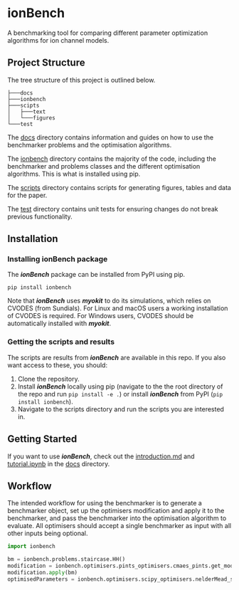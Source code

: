 # ionBench
A benchmarking tool for comparing different parameter optimization algorithms for ion channel models.

## Project Structure
The tree structure of this project is outlined below. 
```
├───docs
├───ionbench
├───scipts
│   ├───text
│   └───figures
└───test
```

The [docs](docs) directory contains information and guides on how to use the benchmarker problems and the optimisation algorithms. 

The [ionbench](ionbench) directory contains the majority of the code, including the benchmarker and problems classes and the different optimisation algorithms. This is what is installed using pip.

The [scripts](scripts) directory contains scripts for generating figures, tables and data for the paper.

The [test](test) directory contains unit tests for ensuring changes do not break previous functionality.

## Installation
### Installing ionBench package
The ***ionBench*** package can be installed from PyPI using pip.

```pip install ionbench```

Note that ***ionBench*** uses ***myokit*** to do its simulations, which relies on CVODES (from Sundials). For Linux and macOS users a working installation of CVODES is required. For Windows users, CVODES should be automatically installed with ***myokit***.

### Getting the scripts and results
The scripts are results from ***ionBench*** are available in this repo. If you also want access to these, you should:

1. Clone the repository.
2. Install ***ionBench*** locally using pip (navigate to the the root directory of the repo and run ```pip install -e .```) or install ***ionBench*** from PyPI (```pip install ionbench```).
3. Navigate to the scripts directory and run the scripts you are interested in.

## Getting Started
If you want to use ***ionBench***, check out the [introduction.md](docs/introduction.md) and [tutorial.ipynb](docs/tutorial.ipynb) in the [docs](docs) directory.

## Workflow
The intended workflow for using the benchmarker is to generate a benchmarker object, set up the optimisers modification and apply it to the benchmarker, and pass the benchmarker into the optimisation algorithm to evaluate. All optimisers should accept a single benchmarker as input with all other inputs being optional. 

```python
import ionbench

bm = ionbench.problems.staircase.HH()
modification = ionbench.optimisers.pints_optimisers.cmaes_pints.get_modification()
modification.apply(bm)
optimisedParameters = ionbench.optimisers.scipy_optimisers.nelderMead_scipy.run(bm)
```
